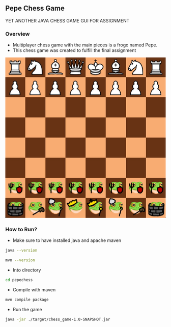## Pepe Chess Game
YET ANOTHER JAVA CHESS GAME GUI FOR ASSIGNMENT

### Overview
- Multiplayer chess game with the main pieces is a frogo named Pepe.
- This chess game was created to fulfill the final assignment

![lol](capture/Screenshot%202024-05-19%20123359.jpg)

### How to Run?

- Make sure to have installed java and apache maven

```bash
java --version
```
```bash
mvn --version
```
- Into directory
```bash
cd pepechess
```
- Compile with maven
```bash
mvn compile package
```
- Run the game
```bash
java -jar ./target/chess_game-1.0-SNAPSHOT.jar
```